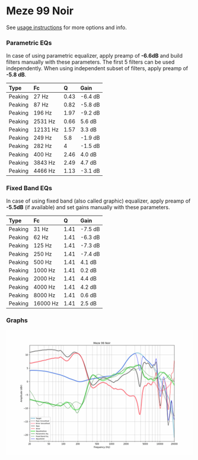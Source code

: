 # Meze 99 Noir
See [usage instructions](https://github.com/jaakkopasanen/AutoEq#usage) for more options and info.

### Parametric EQs
In case of using parametric equalizer, apply preamp of **-6.6dB** and build filters manually
with these parameters. The first 5 filters can be used independently.
When using independent subset of filters, apply preamp of **-5.8 dB**.

| Type    | Fc       |    Q | Gain    |
|:--------|:---------|:-----|:--------|
| Peaking | 27 Hz    | 0.43 | -6.4 dB |
| Peaking | 87 Hz    | 0.82 | -5.8 dB |
| Peaking | 196 Hz   | 1.97 | -9.2 dB |
| Peaking | 2531 Hz  | 0.66 | 5.6 dB  |
| Peaking | 12131 Hz | 1.57 | 3.3 dB  |
| Peaking | 249 Hz   | 5.8  | -1.9 dB |
| Peaking | 282 Hz   | 4    | -1.5 dB |
| Peaking | 400 Hz   | 2.46 | 4.0 dB  |
| Peaking | 3843 Hz  | 2.49 | 4.7 dB  |
| Peaking | 4466 Hz  | 1.13 | -3.1 dB |

### Fixed Band EQs
In case of using fixed band (also called graphic) equalizer, apply preamp of **-5.5dB**
(if available) and set gains manually with these parameters.

| Type    | Fc       |    Q | Gain    |
|:--------|:---------|:-----|:--------|
| Peaking | 31 Hz    | 1.41 | -7.5 dB |
| Peaking | 62 Hz    | 1.41 | -6.3 dB |
| Peaking | 125 Hz   | 1.41 | -7.3 dB |
| Peaking | 250 Hz   | 1.41 | -7.4 dB |
| Peaking | 500 Hz   | 1.41 | 4.1 dB  |
| Peaking | 1000 Hz  | 1.41 | 0.2 dB  |
| Peaking | 2000 Hz  | 1.41 | 4.4 dB  |
| Peaking | 4000 Hz  | 1.41 | 4.2 dB  |
| Peaking | 8000 Hz  | 1.41 | 0.6 dB  |
| Peaking | 16000 Hz | 1.41 | 2.5 dB  |

### Graphs
![](./Meze%2099%20Noir.png)
